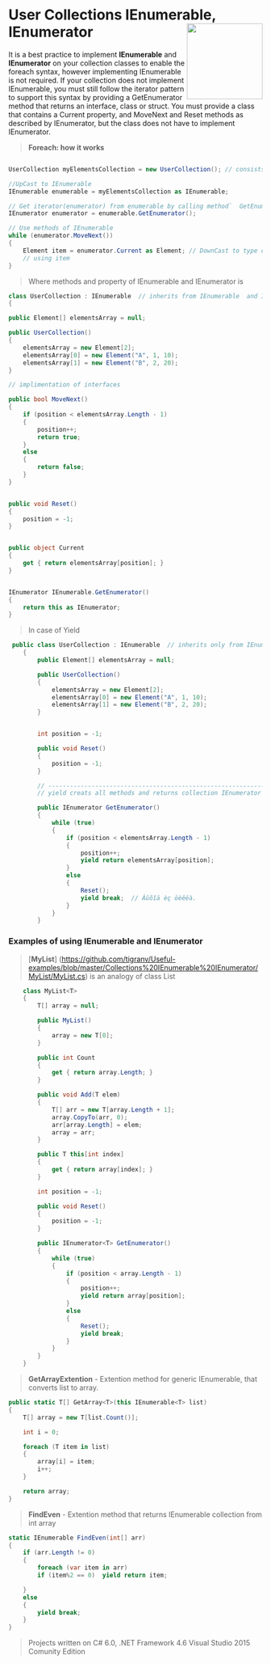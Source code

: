 # User Collections IEnumerable, IEnumerator  <img src="https://cloud.githubusercontent.com/assets/24522089/21962098/41a510c8-db36-11e6-95ef-eb392a0a1919.png" align="right" width="150px" height="150px" /> 

It is a best practice to implement **IEnumerable** and **IEnumerator** on your collection classes to enable the foreach syntax, however implementing IEnumerable is not required. If your collection does not implement IEnumerable, you must still follow the iterator pattern to support this syntax by providing a GetEnumerator method that returns an interface, class or struct. You must provide a class that contains a Current property, and MoveNext and Reset methods as described by IEnumerator, but the class does not have to implement IEnumerator.

> **Foreach: how it works**


```c#

UserCollection myElementsCollection = new UserCollection(); // consists of elements

//UpCast to IEnumerable
IEnumerable enumerable = myElementsCollection as IEnumerable;

// Get iterator(enumerator) from enumerable by calling method`  GetEnumerator().            
IEnumerator enumerator = enumerable.GetEnumerator();

// Use methods of IEnumerable
while (enumerator.MoveNext())
{
    Element item = enumerator.Current as Element; // DownCast to type of enement
    // using item
}

```

> Where  methods and property of IEnumerable  and IEnumerator is


```c#
class UserCollection : IEnumerable  // inherits from IEnumerable  and IEnumerator
{

public Element[] elementsArray = null;

public UserCollection()
{
    elementsArray = new Element[2];
    elementsArray[0] = new Element("A", 1, 10);
    elementsArray[1] = new Element("B", 2, 20);
}

// implimentation of interfaces

public bool MoveNext()
{
    if (position < elementsArray.Length - 1)
    {
        position++;
        return true;
    }
    else
    {
        return false;
    }
}


public void Reset()
{
    position = -1;
}


public object Current
{
    get { return elementsArray[position]; }
}


IEnumerator IEnumerable.GetEnumerator()
{
    return this as IEnumerator;
}
```


> In case of Yield

```c#
 public class UserCollection : IEnumerable  // inherits only from IEnumerable 
    {
        public Element[] elementsArray = null;

        public UserCollection()
        {
            elementsArray = new Element[2];
            elementsArray[0] = new Element("A", 1, 10);
            elementsArray[1] = new Element("B", 2, 20);
        }


        int position = -1;

        public void Reset()
        {
            position = -1;
        }

        // -------------------------------------------------------------------------------------------------------------------------
        // yield creats all methods and returns collection IEnumerator

        public IEnumerator GetEnumerator()
        {
            while (true)
            {
                if (position < elementsArray.Length - 1)
                {
                    position++;
                    yield return elementsArray[position];
                }
                else
                {
                    Reset();
                    yield break;  // Âûõîä èç öèêëà.       
                }
            }
        }
```


### Examples of using IEnumerable  and IEnumerator

> [**MyList**] (https://github.com/tigranv/Useful-examples/blob/master/Collections%20IEnumerable%20IEnumerator/MyList/MyList.cs) is an analogy of class List<T> 

```c#
    class MyList<T>
    {
        T[] array = null;

        public MyList()
        {
            array = new T[0];
        }

        public int Count
        {
            get { return array.Length; }
        }

        public void Add(T elem)
        {
            T[] arr = new T[array.Length + 1];
            array.CopyTo(arr, 0);
            arr[array.Length] = elem;
            array = arr;
        }

        public T this[int index]
        {
            get { return array[index]; }
        }

        int position = -1;

        public void Reset()
        {
            position = -1;
        }

        public IEnumerator<T> GetEnumerator()
        {
            while (true)
            {
                if (position < array.Length - 1)
                {
                    position++;
                    yield return array[position];
                }
                else
                {
                    Reset();
                    yield break;
                }
            }
        }
    }
```

> **GetArrayExtention** - Extention method for generic IEnumerable, that converts list to array.


```c#
public static T[] GetArray<T>(this IEnumerable<T> list)
{
    T[] array = new T[list.Count()];

    int i = 0;

    foreach (T item in list)
    {
        array[i] = item;
        i++;
    }

    return array;
}
```

> **FindEven** - Extention method that returns IEnumerable collection from int array

```c#
static IEnumerable FindEven(int[] arr)
{
    if (arr.Length != 0)
    {
        foreach (var item in arr)
        if (item%2 == 0)  yield return item;

    }
    else
    {
        yield break;
    }
}
```
 
 
 
 
 
> Projects written on C# 6.0, .NET Framework 4.6 Visual Studio 2015 Comunity Edition
